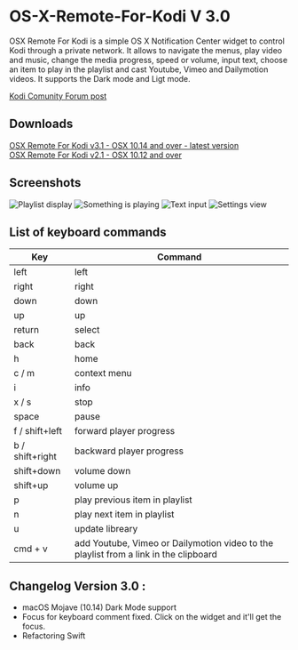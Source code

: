 # OS-X-Remote-For-Kodi V 3.0


OSX Remote For Kodi is a simple OS X Notification Center widget to control Kodi through a private network. It allows to navigate the menus, play video and music, change the media progress, speed or volume, input text, choose an item to play in the playlist and cast Youtube, Vimeo and Dailymotion videos. It supports the Dark mode and Ligt mode.  

[Kodi Comunity Forum post](https://forum.kodi.tv/showthread.php?tid=234920)  

## Downloads

[OSX Remote For Kodi v3.1 - OSX 10.14 and over - latest version](http://bit.ly/2AmyxC8)  
[OSX Remote For Kodi v2.1 - OSX 10.12 and over](https://www.dropbox.com/s/8u82nfwm3spbpi0)  

## Screenshots

![Playlist display](http://i.imgur.com/rMbtYfB.png)  ![Something is playing](http://i.imgur.com/niyYG2z.png)
![Text input](http://i.imgur.com/5t7QRm3.png/)       ![Settings view](http://i.imgur.com/YjYHpUL.png)  

## List of keyboard commands

|   Key               | Command                                                                              | 
|---------------------|---------------------------------------------------------------------------------------|
|   left              | left                                                                                  | 
|   right             | right                                                                                 | 
|   down              | down                                                                                  | 
|   up                | up                                                                                    | 
|   return            | select                                                                                | 
|   back              | back                                                                                  | 
|   h                 | home                                                                                  | 
|   c / m             | context menu                                                                          | 
|   i                 | info                                                                                  | 
|   x / s             | stop                                                                                  | 
|   space             | pause                                                                                 | 
|   f / shift+left    | forward player progress                                                               | 
|   b / shift+right   | backward player progress                                                              | 
|   shift+down        | volume down                                                                           | 
|   shift+up          | volume up                                                                             | 
|   p                 | play previous item in playlist                                                        | 
|   n                 | play next item in playlist                                                            | 
|   u                 | update libreary                                                                       | 
|   cmd + v           | add Youtube, Vimeo or Dailymotion video to the playlist from a link in the clipboard | 


## Changelog Version 3.0 :
- macOS Mojave (10.14) Dark Mode support
- Focus for keyboard comment fixed. Click on the widget and it'll get the focus.
- Refactoring Swift
